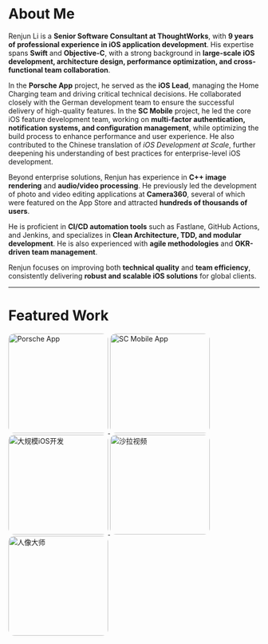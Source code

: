 # About Me

Renjun Li is a **Senior Software Consultant at ThoughtWorks**, with **9 years of professional experience in iOS application development**. His expertise spans **Swift** and **Objective-C**, with a strong background in **large-scale iOS development, architecture design, performance optimization, and cross-functional team collaboration**.

In the **Porsche App** project, he served as the **iOS Lead**, managing the Home Charging team and driving critical technical decisions. He collaborated closely with the German development team to ensure the successful delivery of high-quality features. In the **SC Mobile** project, he led the core iOS feature development team, working on **multi-factor authentication, notification systems, and configuration management**, while optimizing the build process to enhance performance and user experience. He also contributed to the Chinese translation of *iOS Development at Scale*, further deepening his understanding of best practices for enterprise-level iOS development.

Beyond enterprise solutions, Renjun has experience in **C++ image rendering** and **audio/video processing**. He previously led the development of photo and video editing applications at **Camera360**, several of which were featured on the App Store and attracted **hundreds of thousands of users**.

He is proficient in **CI/CD automation tools** such as Fastlane, GitHub Actions, and Jenkins, and specializes in **Clean Architecture, TDD, and modular development**. He is also experienced with **agile methodologies** and **OKR-driven team management**.

Renjun focuses on improving both **technical quality** and **team efficiency**, consistently delivering **robust and scalable iOS solutions** for global clients.

---

# Featured Work

<a href="https://apps.apple.com/cn/app/保时捷/id1492218590" target="_blank">
  <img src="https://is1-ssl.mzstatic.com/image/thumb/Purple211/v4/c9/d6/89/c9d689eb-c236-bdac-2dcd-e7d2fd1c6872/default-0-0-1x_U007ephone-0-1-85-220.png/246x0w.webp" alt="Porsche App" style="border-radius: 12px; width:200px;"/>
</a>

<a href="https://apps.apple.com/sg/app/sc-mobile-hong-kong/id445795688" target="_blank">
  <img src="https://is1-ssl.mzstatic.com/image/thumb/Purple221/v4/cc/ff/69/ccff69d4-0b68-1ced-f78c-0b54e15d9bf1/AppIcon-1x_U007epad-0-11-0-85-220-0.png/246x0w.webp" alt="SC Mobile App" style="border-radius: 12px; width:200px;"/>
</a>

<a href="https://item.jd.com/10137611955092.html" target="_blank">
  <img src="https://img12.360buyimg.com/n1/s720x720_jfs/t1/268175/25/19930/81197/67af1c55F8586e6df/a76506ecb47b4701.jpg" alt="大规模iOS开发" style="border-radius: 12px; width:200px;"/>
</a>

<a href="https://apps.apple.com/cn/app/%E6%B2%99%E6%8B%89%E8%A7%86%E9%A2%91-%E5%8F%AA%E7%94%A8%E7%85%A7%E7%89%87%E5%B0%B1%E8%83%BD%E5%81%9A%E8%A7%86%E9%A2%91/id1471276682" target="_blank">
  <img src="https://is1-ssl.mzstatic.com/image/thumb/Purple115/v4/f0/36/d4/f036d482-a0c7-666e-5c60-43e012ad9af0/AppIcon-0-0-1x_U007emarketing-0-0-0-5-0-0-sRGB-0-0-0-GLES2_U002c0-512MB-85-220-0-0.png/246x0w.webp" alt="沙拉视频" style="border-radius: 12px; width:200px;"/>
</a>

<a href="https://apps.apple.com/cn/app/mix2%E4%BA%BA%E5%83%8F%E5%A4%A7%E5%B8%88-ai%E7%BE%8E%E9%A2%9C%E4%BF%AE%E5%9B%BE%E7%A5%9E%E5%99%A8-%E7%BE%8E%E5%9B%BE%E5%86%99%E7%9C%9Fp%E5%9B%BE%E8%BD%AF%E4%BB%B6/id1465889853" target="_blank">
  <img src="https://is1-ssl.mzstatic.com/image/thumb/Purple211/v4/e0/d5/42/e0d54213-e98a-4c5c-47d4-41bc16597997/AppIcon-0-0-1x_U007emarketing-0-6-0-0-85-220.png/246x0w.webp" alt="人像大师" style="border-radius: 12px; width:200px;"/>
</a>
